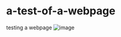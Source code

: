 # a-test-of-a-webpage
testing a webpage
![image](https://user-images.githubusercontent.com/98218309/236180718-a1c14903-8187-4e6c-94ac-6dc54d75214f.png)
